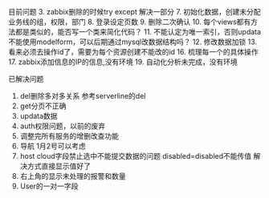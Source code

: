 目前问题
3. zabbix删除的时候try except 解决一部分
7. 初始化数据，创建未分配业务线的组，权限，部门
8. 登录设定页数
9. 删除二次确认
10. 每个views都有方法都是类似的，能否写一个类来简化代码？
11. 不能认定为唯一索引，否则updata不能使用modelform，可以后期通过mysql改数据结构吗？
12. 修改数据加锁
13. 看来必须去操作id了，需要为每个资源创建不能改的id
16. 梳理每一个的具体操作
17. zabbix添加信息的IP的信息,没有环境
19. 自动化分析未完成，没有环境




已解决问题
1. del删除多对多关系 参考serverline的del
2. get分页不正确
4. updata数据
5. auth权限问题，以前的废弃
6. 调整完所有服务的增删改查功能
14. 导航 1月2号可以考虑
15. host cloud字段禁止选中不能提交数据的问题 disabled=disabled不能传值 解决方式直接显示值好了
18. 右上角的显示未处理的报警和数量
20. User的一对一字段
